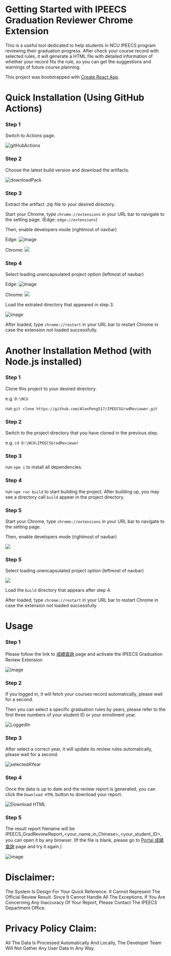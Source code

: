 # Getting Started with IPEECS Graduation Reviewer Chrome Extension

This is a useful tool dedicated to help students in NCU IPEECS program reviewing their graduation progress. After check your course record with selected rules, it will generate a HTML file with detailed information of whether your record fits the rule, so you can get the suggestions and warnings of future course planning.

This project was bootstrapped with [Create React App](https://github.com/facebook/create-react-app).


# Quick Installation (Using GitHub Actions)

### Step 1

Switch to Actions page.

![gitHubActions](https://user-images.githubusercontent.com/61203384/186875619-a2fbbbce-6ce3-469b-8a62-6d475d58a5cc.PNG)

### Step 2

Choose the latest build version and download the artifacts.

![downloadPack](https://user-images.githubusercontent.com/61203384/186876314-a7b89edb-2e77-4490-9701-2811ac62bb08.PNG)


### Step 3

Extract the artifact .zip file to your desired directory.

Start your Chrome, type `chrome://extensions` in your URL bar to navigate to the setting page. (Edge: `edge://extensions`)

Then, enable developers mode (rightmost of navbar)

Edge: ![image](https://user-images.githubusercontent.com/48956859/188354053-37231917-a3e4-4b41-aaba-7c59ff237094.png)

Chrome: ![](https://i.imgur.com/CRYm1l7.png)

### Step 4

Select loading unencapsulated project option (leftmost of navbar)

Edge: ![image](https://user-images.githubusercontent.com/48956859/188354103-3a8de833-42e0-4433-8bd7-e7483881606d.png)

Chrome: ![](https://i.imgur.com/2XSH43O.png)

Load the extrated directory that appeared in step 3.

![image](https://user-images.githubusercontent.com/48956859/188354280-dd9a161f-3f86-49ba-a5ec-c7d5106816ef.png)

After loaded, type `chrome://restart` in your URL bar to restart Chrome in case the extension not loaded successfully.




# Another Installation Method (with Node.js installed)

### Step 1

Clone this project to your desired directory.

e.g. `D:\NCU`

run `git clone https://github.com/AlexPeng517/IPEECSGradReviewer.git`

### Step 2

Switch to the project directory that you have cloned in the previous step.

e.g. `cd D:\NCU\IPEECSGradReviewer`

### Step 3

run `npm i` to install all dependencies.

### Step 4

run `npm run build` to start building the project.
After building up, you may see a directory call `build` appear in the project directory.

### Step 5

Start your Chrome, type `chrome://extensions` in your URL bar to navigate to the setting page.

Then, enable developers mode (rightmost of navbar)

![](https://i.imgur.com/CRYm1l7.png)

### Step 5

Select loading unencapsulated project option (leftmost of navbar)

![](https://i.imgur.com/2XSH43O.png)

Load the `build` directory that appears after step 4.

After loaded, type `chrome://restart` in your URL bar to restart Chrome in case the extension not loaded successfully.

# Usage

### Step 1

Please follow the link to [成績查詢](https://portal.ncu.edu.tw/system/162) page and activate the IPEECS Graduation Review Extension

![image](https://github.com/AlexPeng517/IPEECSGradReviewer/assets/61203384/1a094065-a777-4427-8a5a-1e1daef7ad61)


### Step 2

If you logged in, it will fetch your courses record automatically, please wait for a second.

Then you can select a specific graduation rules by years, please refer to the first three numbers of your student ID or your enrollment year. 

![LoggedIn](https://i.imgur.com/a8w8SY7.png)

### Step 3

After select a correct year, it will update its review rules automatically, please wait for a second.

![selectedAYear](https://i.imgur.com/tI4CVu5.png)

### Step 4

Once the data is up to date and the review report is generated, you can click the `Download HTML` button to download your report.

![Download HTML](https://github.com/AlexPeng517/IPEECSGradReviewer/assets/61203384/abb622ec-c820-4857-a214-91a54b97e32d)

### Step 5

The result report filename will be IPEECS_GradReviewReport_<your_name_in_Chinese>_<your_student_ID>, you can open it by any browser. (If the file is blank, please go to [Portal 成績查詢](https://portal.ncu.edu.tw/system/162) page and try it again.)

![image](https://github.com/AlexPeng517/IPEECSGradReviewer/assets/61203384/a49b62a9-6362-4d04-8e6e-789d0d7a0c07)



# Disclaimer:
The System Is Design For Your Quick Reference. It Cannot Represent The Official Review Result. 
Since It Cannot Handle All The Exceptions, If You Are Concerning Any Inaccuracy Of Your Report, Please Contact The IPEECS Department Office. 
# Privacy Policy Claim: 
All The Data Is Processed Automatically And Locally, The Developer Team Will Not Gather Any User Data In Any Way.











